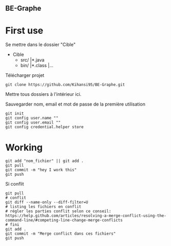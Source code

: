 BE-Graphe
---------------------

# First use
Se mettre dans le dossier "Cible"
+ Cible
  + src/
    |*.java
  + bin/
    |*.class
  |...  

Télécharger projet
```
git clone https://github.com/Kihansi95/BE-Graphe.git
```

Mettre tous dossiers à l'intérieur ici.

Sauvegarder nom, email et mot de passe de la première utilisation
```
git init
git config user.name ""
git config user.email ""
git config credential.helper store
```

# Working
```
git add "nom_fichier" || git add .
git pull
git commit -m "hey I work this"
git push
```

Si conflit
```
git pull
# conflit
git diff --name-only --diff-filter=U
# listing les fichiers en conflit
# régler les parties conflit selon ce conseil: https://help.github.com/articles/resolving-a-merge-conflict-using-the-command-line/#competing-line-change-merge-conflicts
# fini
git add .
git commit -m "Merge conflict dans ces fichiers"
git push
```